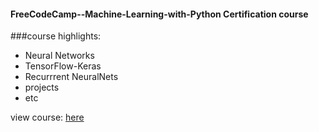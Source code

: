 #### FreeCodeCamp--Machine-Learning-with-Python Certification course

###course highlights:
* Neural Networks
* TensorFlow-Keras
* Recurrrent NeuralNets
* projects
* etc


view course: [here](https://www.freecodecamp.org/learn/machine-learning-with-python/#machine-learning-with-python-projects)

